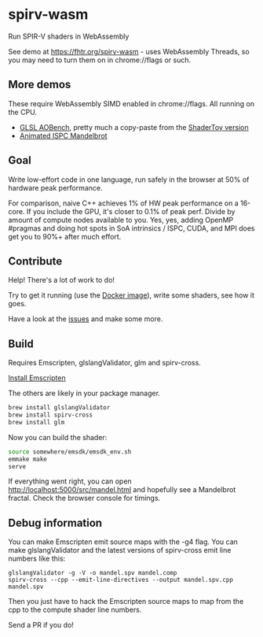 # spirv-wasm

Run SPIR-V shaders in WebAssembly

See demo at https://fhtr.org/spirv-wasm - uses WebAssembly Threads, so you may need to turn them on in chrome://flags or such.

## More demos

These require WebAssembly SIMD enabled in chrome://flags. All running on the CPU.

- [GLSL AOBench](https://fhtr.org/spirv-wasm/aobench), pretty much a copy-paste from the [ShaderToy version](https://www.shadertoy.com/view/llKBzd)
- [Animated ISPC Mandelbrot](https://fhtr.org/spirv-wasm/ispc)

## Goal

Write low-effort code in one language, run safely in the browser at 50% of hardware peak performance. 

For comparison, naive C++ achieves 1% of HW peak performance on a 16-core. If you include the GPU, it's closer to 0.1% of peak perf. Divide by amount of compute nodes available to you. Yes, yes, adding OpenMP #pragmas and doing hot spots in SoA intrinsics / ISPC, CUDA, and MPI does get you to 90%+ after much effort.

## Contribute

Help! There's a lot of work to do!

Try to get it running (use the [Docker image](https://github.com/kig/spirv-wasm/docker/)), write some shaders, see how it goes. 

Have a look at the [issues](https://github.com/kig/spirv-wasm/issues) and make some more. 



## Build

Requires Emscripten, glslangValidator, glm and spirv-cross.

[Install Emscripten](https://emscripten.org/docs/getting_started/downloads.html)

The others are likely in your package manager.

```bash
brew install glslangValidator
brew install spirv-cross
brew install glm
```

Now you can build the shader:

```bash
source somewhere/emsdk/emsdk_env.sh
emmake make
serve
```

If everything went right, you can open [http://localhost:5000/src/mandel.html](http://localhost:5000/src/mandel.html)
and hopefully see a Mandelbrot fractal. Check the browser console for timings.


## Debug information

You can make Emscripten emit source maps with the -g4 flag. You can make glslangValidator and the latest versions of spirv-cross emit line numbers like this:

```
glslangValidator -g -V -o mandel.spv mandel.comp
spirv-cross --cpp --emit-line-directives --output mandel.spv.cpp mandel.spv
```

Then you just have to hack the Emscripten source maps to map from the cpp to the compute shader line numbers.

Send a PR if you do!

